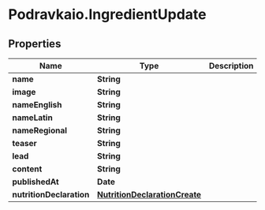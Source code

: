 # Podravkaio.IngredientUpdate

## Properties
Name | Type | Description | Notes
------------ | ------------- | ------------- | -------------
**name** | **String** |  | [optional] 
**image** | **String** |  | [optional] 
**nameEnglish** | **String** |  | [optional] 
**nameLatin** | **String** |  | [optional] 
**nameRegional** | **String** |  | [optional] 
**teaser** | **String** |  | [optional] 
**lead** | **String** |  | [optional] 
**content** | **String** |  | [optional] 
**publishedAt** | **Date** |  | [optional] 
**nutritionDeclaration** | [**NutritionDeclarationCreate**](NutritionDeclarationCreate.md) |  | [optional] 


